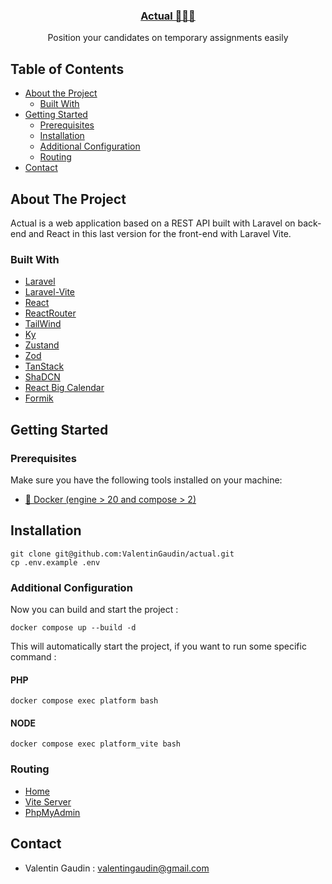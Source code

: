 <div align="center">
  <a href="https://github.com/ValentinGaudin/actual">
    <h3 align="center">Actual 👨🏻‍💻</h3>
  </a>
  <p align="center">
    Position your candidates on temporary assignments easily
  </p>
</div>

## Table of Contents

- [About the Project](#about-the-project)
  - [Built With](#built-with)
- [Getting Started](#getting-started)
  - [Prerequisites](#prerequisites)
  - [Installation](#installation)
  - [Additional Configuration](#Additional-Configuration)
  - [Routing](#routing)
- [Contact](#contact)

## About The Project

Actual is a web application based on a REST API built with Laravel on back-end and React in this last version for the front-end with Laravel Vite.

### Built With

- [Laravel](https://laravel.com/)
- [Laravel-Vite](https://laravel.com/docs/11.x/vite)
- [React](https://fr.react.dev/)
- [ReactRouter](https://reactrouter.com/en/main)
- [TailWind](https://tailwindcss.com/)
- [Ky](https://github.com/sindresorhus/ky)
- [Zustand](https://docs.pmnd.rs/zustand/getting-started/introduction)
- [Zod](https://zod.dev/)
- [TanStack](https://tanstack.com/query/latest/docs/framework/react/overview)
- [ShaDCN](https://ui.shadcn.com/)
- [React Big Calendar](https://github.com/jquense/react-big-calendar)
- [Formik](https://formik.org/)

## Getting Started
### Prerequisites

Make sure you have the following tools installed on your machine:
- [🐳 Docker (engine > 20 and compose > 2)](https://www.docker.com/)

## Installation

```shell
git clone git@github.com:ValentinGaudin/actual.git
cp .env.example .env
```

### Additional Configuration

Now you can build and start the project :

```shell
docker compose up --build -d
```

This will automatically start the project, if you want to run some specific command :

#### PHP
```shell
docker compose exec platform bash
```
#### NODE
```shell
docker compose exec platform_vite bash
```

### Routing

- [Home](http://actual.localhost)
- [Vite Server](http://vite.actual.localhost)
- [PhpMyAdmin](https://pma.actual.localhost)

## Contact

- Valentin Gaudin : valentingaudin@gmail.com


